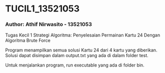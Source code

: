 # TUCIL1_13521053
### Author: Athif Nirwasito - 13521053
Tugas Kecil 1 Strategi Algoritma: Penyelesaian Permainan Kartu 24 Dengan Algoritma Brute Force

Program menampilkan semua solusi Kartu 24 dari 4 kartu yang diberikan. Solusi dapat disimpan dalam output.txt yang ada di dalam folder test.

Untuk menjalankan program, run executable yang ada di folder bin.
